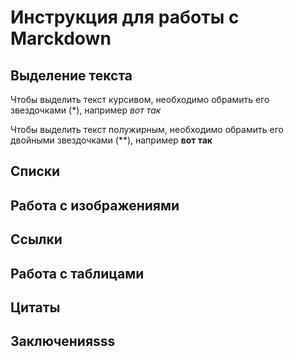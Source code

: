 # Инструкция для работы с Marckdown

## Выделение текста

Чтобы выделить текст курсивом, необходимо обрамить его звездочками (*), например *вот так*

Чтобы выделить текст полужирным, необходимо обрамить его двойными звездочками (**), например **вот так**

## Списки

## Работа c изображениями

## Ссылки

## Работа с таблицами

## Цитаты

## Заключенияsss